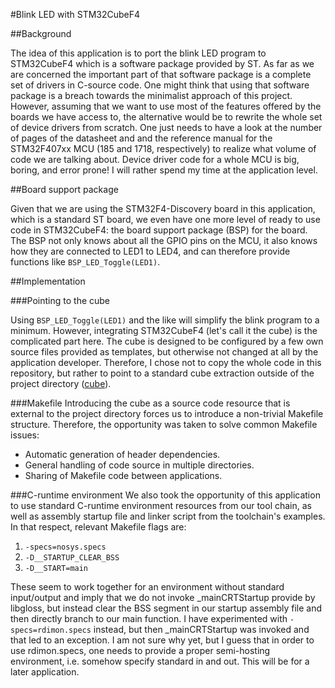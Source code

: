 #Blink LED with STM32CubeF4

##Background

The idea of this application is to port the blink LED program to STM32CubeF4
which is a software package provided by ST. As far as we are concerned the
important part of that software package is a complete set of drivers in C-source
code. One might think that using that software package is a breach towards the
minimalist approach of this project. However, assuming that we want to use most
of the features offered by the boards we have access to, the alternative would
be to rewrite the whole set of device drivers from scratch. One just needs to
have a look at the number of pages of the datasheet and and the reference manual
for the STM32F407xx MCU (185 and 1718, respectively) to realize what volume of
code we are talking about. Device driver code for a whole MCU is big, boring,
and error prone! I will rather spend my time at the application level.

##Board support package

Given that we are using the STM32F4-Discovery board in this application, which
is a standard ST board, we even have one more level of ready to use code in
STM32CubeF4: the board support package (BSP) for the board. The BSP not only
knows about all the GPIO pins on the MCU, it also knows how they are connected
to LED1 to LED4, and can therefore provide functions like `BSP_LED_Toggle(LED1)`.

##Implementation

###Pointing to the cube

Using `BSP_LED_Toggle(LED1)` and the like will simplify the blink program to a
minimum. However, integrating STM32CubeF4 (let's call it the cube) is the
complicated part here. The cube is designed to be configured by a few own source
files provided as templates, but otherwise not changed at all by the application
developer. Therefore, I chose not to copy the whole code in this repository, but
rather to point to a standard cube extraction outside of the project directory
([cube](https://github.com/amosnier/code/blob/master/bare/stm32cube)).

###Makefile
Introducing the cube as a source code resource that is external to the project
directory forces us to introduce a non-trivial Makefile structure. Therefore, the
opportunity was taken to solve common Makefile issues:

- Automatic generation of header dependencies.
- General handling of code source in multiple directories.
- Sharing of Makefile code between applications.

###C-runtime environment
We also took the opportunity of this application to use standard C-runtime
environment resources from our tool chain, as well as assembly startup file and
linker script from the toolchain's examples. In that respect, relevant Makefile
flags are:

1. `-specs=nosys.specs`
2. `-D__STARTUP_CLEAR_BSS`
3. `-D__START=main`

These seem to work together for an environment without standard input/output and
imply that we do not invoke _mainCRTStartup provide by libgloss, but instead
clear the BSS segment in our startup assembly file and then directly branch to
our main function. I have experimented with `-specs=rdimon.specs` instead, but
then _mainCRTStartup was invoked and that led to an exception. I am not sure why
yet, but I guess that in order to use rdimon.specs, one needs to provide a
proper semi-hosting environment, i.e. somehow specify standard in and out. This
will be for a later application.
